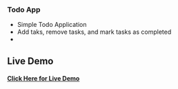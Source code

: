 ### Todo App

- Simple Todo Application 
- Add taks, remove tasks, and mark tasks as completed
- 

## Live Demo
#### [Click Here for Live Demo](https://saadr17.github.io/todo_list/)
